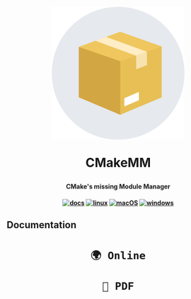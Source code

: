 <h1 align="center">
  <a href="https://cmake-tools.github.io/cmmm"><img src="./docs/static/logo.png" width="300" title="cmmm logo" alt="cmmm"></a>

CMakeMM

</h1>

<h4 align="center">CMake's missing Module Manager</h4>

<h4 align="center">

[![docs](https://github.com/cmake-tools/cmmm/actions/workflows/docs.yml/badge.svg)](https://github.com/cmake-tools/cmmm/actions/workflows/docs.yml)
[![linux](https://github.com/cmake-tools/cmmm/actions/workflows/linux.yml/badge.svg)](https://github.com/cmake-tools/cmmm/actions/workflows/linux.yml)
[![macOS](https://github.com/cmake-tools/cmmm/actions/workflows/macOS.yml/badge.svg)](https://github.com/cmake-tools/cmmm/actions/workflows/macOS.yml)
[![windows](https://github.com/cmake-tools/cmmm/actions/workflows/windows.yml/badge.svg)](https://github.com/cmake-tools/cmmm/actions/workflows/windows.yml)

</h4>

## Documentation ##

<h1 align="center">
  <a href="https://cmake-tools.github.io/cmmm/">

  ```markdown
  🌍 Online
  ```

  </a>
  <a href="https://cmake-tools.github.io/cmmm/">

  ```markdown
  📖 PDF
  ```

  </a>
</h1>
